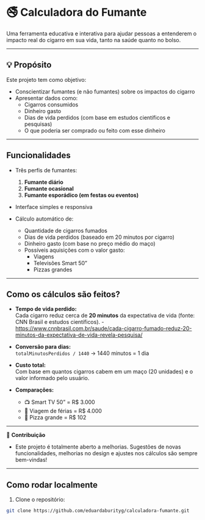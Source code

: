 # 🚭 Calculadora do Fumante

Uma ferramenta educativa e interativa para ajudar pessoas a entenderem o impacto real do cigarro em sua vida, tanto na saúde quanto no bolso.

---

## 💡 Propósito

Este projeto tem como objetivo:

- Conscientizar fumantes (e não fumantes) sobre os impactos do cigarro
- Apresentar dados como:
  - Cigarros consumidos
  - Dinheiro gasto
  - Dias de vida perdidos (com base em estudos científicos e pesquisas)
  - O que poderia ser comprado ou feito com esse dinheiro

---

## Funcionalidades

- Três perfis de fumantes:
  1. **Fumante diário**
  2. **Fumante ocasional**
  3. **Fumante esporádico (em festas ou eventos)**
  
- Interface simples e responsiva
- Cálculo automático de:
  - Quantidade de cigarros fumados
  - Dias de vida perdidos (baseado em 20 minutos por cigarro)
  - Dinheiro gasto (com base no preço médio do maço)
  - Possíveis aquisições com o valor gasto:
    - Viagens
    - Televisões Smart 50”
    - Pizzas grandes

---

## Como os cálculos são feitos?

- **Tempo de vida perdido:**  
  Cada cigarro reduz cerca de **20 minutos** da expectativa de vida (fonte: CNN Brasil e estudos científicos). - https://www.cnnbrasil.com.br/saude/cada-cigarro-fumado-reduz-20-minutos-da-expectativa-de-vida-revela-pesquisa/

- **Conversão para dias:**  
  `totalMinutosPerdidos / 1440` → 1440 minutos = 1 dia

- **Custo total:**  
  Com base em quantos cigarros cabem em um maço (20 unidades) e o valor informado pelo usuário.

- **Comparações:**  
  - 📺 Smart TV 50” = R$ 3.000  
  - 🌴 Viagem de férias = R$ 4.000  
  - 🍕 Pizza grande = R$ 102

---

🧠 **Contribuição**

- Este projeto é totalmente aberto a melhorias. Sugestões de novas funcionalidades, melhorias no design e ajustes nos cálculos são sempre bem-vindas!

---

## Como rodar localmente

1. Clone o repositório:
```bash
git clone https://github.com/eduardaburityg/calculadora-fumante.git

